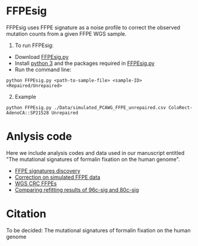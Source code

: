 # FFPEsig

FFPEsig uses FFPE signature as a noise profile to correct the observed mutation counts from a given FFPE WGS sample.

1. To run FFPEsig:
+ Download [FFPEsig.py](https://github.com/QingliGuo/FFPEsig/blob/main/FFPEsig.py)
+ Install [python 3](https://www.python.org/downloads/) and the packages required in [FFPEsig.py](https://github.com/QingliGuo/FFPEsig/blob/main/FFPEsig.py)
+ Run the command line:
```
python FFPEsig.py <path-to-sample-file> <sample-ID> <Repaired/Unrepaired>
```
2. Example
```
python FFPEsig.py ./Data/simulated_PCAWG_FFPE_unrepaired.csv ColoRect-AdenoCA::SP21528 Unrepaired
```
  
# Anlysis code
Here we include analysis codes and data used in our manuscript entitled "The mutational signatures of formalin fixation on the human genome".
+ [FFPE signatures discovery](https://qingliguo.github.io/FFPEsig/FFPEsig_discovery.html)
+ [Correction on simulated FFPE data](https://qingliguo.github.io/FFPEsig/Correctting_FFPEnoise_in_SimulatedFFPEs_from_PCAWG.html)
+ [WGS CRC FFPEs](https://qingliguo.github.io/FFPEsig/Correcting_FFPEnoise_in_localSequencedWGSdata.html)
+ [Comparing refitting results of 96c-sig and 80c-sig](https://qingliguo.github.io/FFPEsig/Comparing_refitting_results_of_96c_80c_sig.html)


# Citation

To be decided: The mutational signatures of formalin fixation on the human genome

